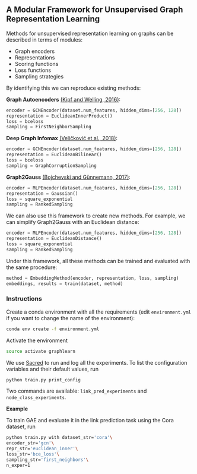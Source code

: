 ## A Modular Framework for Unsupervised Graph Representation Learning

Methods for unsupervised representation learning on graphs can be described in terms of modules:

- Graph encoders
- Representations
- Scoring functions
- Loss functions
- Sampling strategies

By identifying this we can reproduce existing methods:

**Graph Autoencoders** [(Kipf and Welling, 2016)](https://arxiv.org/abs/1611.07308):

```python
encoder = GCNEncoder(dataset.num_features, hidden_dims=[256, 128])
representation = EuclideanInnerProduct()
loss = bceloss
sampling = FirstNeighborSampling
```

**Deep Graph Infomax** [(Veličković et al., 2018)](https://arxiv.org/abs/1809.10341):

```python
encoder = GCNEncoder(dataset.num_features, hidden_dims=[256, 128])
representation = EuclideanBilinear()
loss = bceloss
sampling = GraphCorruptionSampling
```

**Graph2Gauss** [(Bojchevski and Günnemann, 2017)](https://arxiv.org/abs/1707.03815):

```python
encoder = MLPEncoder(dataset.num_features, hidden_dims=[256, 128])
representation = Gaussian()
loss = square_exponential
sampling = RankedSampling
```

We can also use this framework to create new methods. For example, we can simplify Graph2Gauss with an Euclidean distance:

```python
encoder = MLPEncoder(dataset.num_features, hidden_dims=[256, 128])
representation = EuclideanDistance()
loss = square_exponential
sampling = RankedSampling
```

Under this framework, all these methods can be trained and evaluated with the same procedure:

```python
method = EmbeddingMethod(encoder, representation, loss, sampling)
embeddings, results = train(dataset, method)
```


### Instructions

Create a conda environment with all the requirements (edit `environment.yml` if you want to change the name of the environment):

```sh
conda env create -f environment.yml
```

Activate the environment

```sh
source activate graphlearn
```

We use [Sacred](https://github.com/IDSIA/sacred) to run and log all the experiments. To list the configuration variables and their default values, run

```sh
python train.py print_config
```

Two commands are available: `link_pred_experiments` and `node_class_experiments`.

**Example**

To train GAE and evaluate it in the link prediction task using the Cora dataset, run

```sh
python train.py with dataset_str='cora'\
encoder_str='gcn'\
repr_str='euclidean_inner'\
loss_str='bce_loss'\
sampling_str='first_neighbors'\
n_exper=1
```

